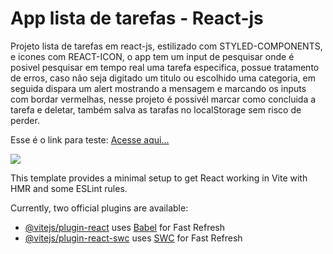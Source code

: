 <h1>App lista de tarefas - React-js</h1>

<p>
  Projeto lista de tarefas em react-js, estilizado com STYLED-COMPONENTS, e icones com REACT-ICON, o app tem um input de pesquisar onde é posivel pesquisar em tempo real uma tarefa especifica, 
  possue tratamento de erros, caso não seja digitado um titulo ou escolhido uma categoria, em seguida dispara um alert mostrando a mensagem e marcando os inputs com bordar vermelhas,
  nesse projeto é possivél marcar como concluida a tarefa e deletar, também salva as tarafas no localStorage sem risco de perder.
</p>

Esse é o link para teste: <a href="https://todo-lista-de-tarefas-git-main-jesiel-silva.vercel.app/">Acesse aqui...</a>

<img src="https://github.com/jesiel-silva/Todo--Lista--de--Tarefas/assets/90517279/e92259c1-1aa8-48e6-8cd9-e2b29d823328" />

This template provides a minimal setup to get React working in Vite with HMR and some ESLint rules.

Currently, two official plugins are available:

- [@vitejs/plugin-react](https://github.com/vitejs/vite-plugin-react/blob/main/packages/plugin-react/README.md) uses [Babel](https://babeljs.io/) for Fast Refresh
- [@vitejs/plugin-react-swc](https://github.com/vitejs/vite-plugin-react-swc) uses [SWC](https://swc.rs/) for Fast Refresh
